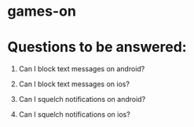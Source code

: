 # games-on

# Questions to be answered:

1) Can I block text messages on android?

2) Can I block text messages on ios?

3) Can I squelch notifications on android?

4) Can I squelch notifications on ios?
